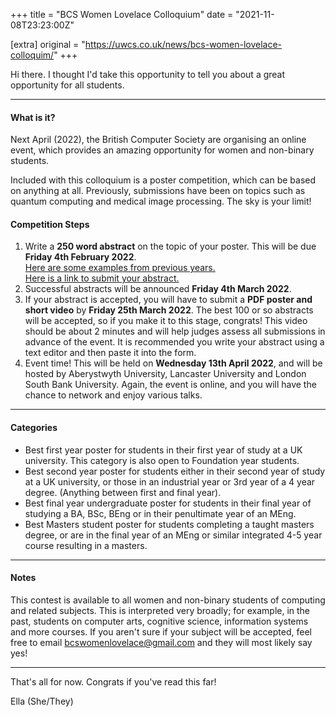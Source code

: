 +++
title = "BCS Women Lovelace Colloquium"
date = "2021-11-08T23:23:00Z"

[extra]
original = "https://uwcs.co.uk/news/bcs-women-lovelace-colloquim/"
+++

Hi there. I thought I'd take this opportunity to tell you about a great opportunity for all students.



***

#### What is it?
Next April (2022), the British Computer Society are organising an online event, which provides an amazing opportunity for women and non-binary students.

Included with this colloquium is a poster competition, which can be based on anything at all. Previously, submissions have been on topics such as quantum computing and medical image processing. The sky is your limit\!

#### **Competition Steps**

1.  Write a **250 word abstract** on the topic of your poster. This will be due **Friday 4th February 2022**.  
    [Here are some examples from previous years.](https://bcswomenlovelace.bcs.org/?page_id=94)  
    [Here is a link to submit your abstract.](https://forms.office.com/Pages/ResponsePage.aspx?id=9oiGHHRq7Umec4Yl2FW9HPWjMkG1RadHk_QbEPx1KJZUQVY4VURMVkcxTjNGNFg2S005V0FXTElJVy4u)
2.  Successful abstracts will be announced **Friday 4th March 2022**.
3.  If your abstract is accepted, you will have to submit a **PDF poster and short video** by **Friday 25th March 2022**. The best 100 or so abstracts will be accepted, so if you make it to this stage, congrats\! This video should be about 2 minutes and will help judges assess all submissions in advance of the event. It is recommended you write your abstract using a text editor and then paste it into the form.
4.  Event time\! This will be held on **Wednesday 13th April 2022**, and will be hosted by Aberystwyth University, Lancaster University and London South Bank University. Again, the event is online, and you will have the chance to network and enjoy various talks.



***

#### Categories
  - Best first year poster for students in their first year of study at a UK university. This category is also open to Foundation year students.
  - Best second year poster for students either in their second year of study at a UK university, or those in an industrial year or 3rd year of a 4 year degree. (Anything between first and final year).
  - Best final year undergraduate poster for students in their final year of studying a BA, BSc, BEng or in their penultimate year of an MEng.
  - Best Masters student poster for students completing a taught masters degree, or are in the final year of an MEng or similar integrated 4-5 year course resulting in a masters.



***

#### Notes
This contest is available to all women and non-binary students of computing and related subjects. This is interpreted very broadly; for example, in the past, students on computer arts, cognitive science, information systems and more courses. If you aren't sure if your subject will be accepted, feel free to email <bcswomenlovelace@gmail.com> and they will most likely say yes\!



***

That's all for now. Congrats if you've read this far\!

Ella (She/They)

